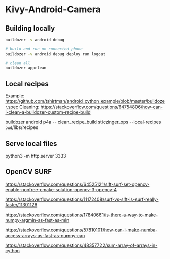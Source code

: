 # Kivy-Android-Camera

## Building locally

```bash
buildozer -v android debug

# build and run on connected phone
buildozer -v android debug deploy run logcat

# clean all
buildozer appclean
```

## Local recipes

Example: https://github.com/tshirtman/android_cython_example/blob/master/buildozer.spec
Cleaning: https://stackoverflow.com/questions/64754806/how-can-i-clean-a-buildozer-custom-recipe-build

buildozer android p4a -- clean_recipe_build sticzinger_ops --local-recipes `pwd`/libs/recipes


## Serve local files
python3 -m http.server 3333

## OpenCV SURF
https://stackoverflow.com/questions/64525121/sift-surf-set-opencv-enable-nonfree-cmake-solution-opencv-3-opencv-4

https://stackoverflow.com/questions/11172408/surf-vs-sift-is-surf-really-faster/11301126

https://stackoverflow.com/questions/17840661/is-there-a-way-to-make-numpy-argmin-as-fast-as-min

https://stackoverflow.com/questions/57810101/how-can-i-make-numba-access-arrays-as-fast-as-numpy-can

https://stackoverflow.com/questions/48357722/sum-array-of-arrays-in-cython